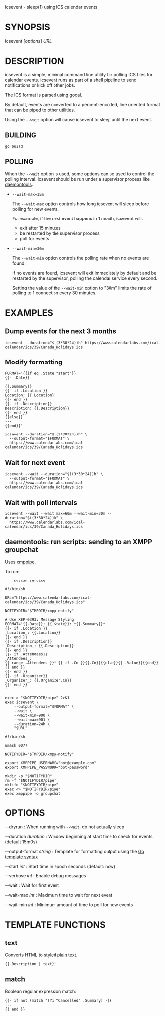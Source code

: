 icsevent - sleep(1) using ICS calendar events

# SYNOPSIS

icsevent [*options*] *URL*

# DESCRIPTION

icsevent is a simple, minimal command line utility for polling ICS files
for calendar events. icsevent runs as part of a shell pipeline to send
notifications or kick off other jobs.

The ICS format is parsed using [gocal](https://github.com/apognu/gocal).

By default, events are converted to a percent-encoded, line oriented
format that can be piped to other utilities.

Using the `--wait` option will cause icsevent to sleep until the next
event.

## BUILDING

```
go build
```

## POLLING

When the `--wait` option is used, some options can be used to control the
polling interval. icsevent should be run under a supervisor process
like [daemontools](https://cr.yp.to/daemontools.html).

* `--wait-max=15m`

  The `--wait-max` option controls how long icsevent will sleep before
  polling for new events.

  For example, if the next event happens in 1 month, icsevent will:

  * exit after 15 minutes
  * be restarted by the supervisor process
  * poll for events

* `--wait-min=30m`

  The `--wait-min` option controls the polling rate when no events
  are found.

  If no events are found, icsevent will exit immediately by default and
  be restarted by the supervisor, polling the calendar service every second.

  Setting the value of the `--wait-min` option to "30m" limits the rate
  of polling to 1 connection every 30 minutes.

# EXAMPLES

## Dump events for the next 3 months

```
icsevent --duration="$((3*30*24))h" https://www.calendarlabs.com/ical-calendar/ics/39/Canada_Holidays.ics
```

## Modify formatting

```
FORMAT='{{if eq .State "start"}}
{{- .Date}}

{{.Summary}}
{{- if .Location }}
Location: {{.Location}}
{{- end }}
{{- if .Description}}
Description: {{.Description}}
{{- end }}
{{else}}
---
{{end}}'

icsevent --duration="$((3*30*24))h" \
  --output-format="$FORMAT" \
  https://www.calendarlabs.com/ical-calendar/ics/39/Canada_Holidays.ics
```

## Wait for next event

```
icsevent --wait --duration="$((3*30*24))h" \
  --output-format="$FORMAT" \
  https://www.calendarlabs.com/ical-calendar/ics/39/Canada_Holidays.ics
```

## Wait with poll intervals

```
icsevent --wait --wait-max=60m --wait-min=30m --duration="$((3*30*24))h" \
  https://www.calendarlabs.com/ical-calendar/ics/39/Canada_Holidays.ics
```

## daemontools: run scripts: sending to an XMPP groupchat

Uses [xmppipe](https://github.com/msantos/xmppipe).

To run:

```
	svscan service
```

```service/20-icsevent/run
#!/bin/sh

URL="https://www.calendarlabs.com/ical-calendar/ics/39/Canada_Holidays.ics"

NOTIFYDIR="$TMPDIR/xmpp-notify"

# Use XEP-0393: Message Styling
FORMAT='{{.Date}}: {{.State}}: *{{.Summary}}*
{{- if .Location }}
_Location_: {{.Location}}
{{- end }}
{{- if .Description}}
_Description_: {{.Description}}
{{- end }}
{{- if .Attendees}}
_Attendees_:
{{ range .Attendees }}* {{ if .Cn }}{{.Cn}}{{else}}{{ .Value}}{{end}}
{{ end }}
{{- end }}
{{- if .Organizer}}
_Organizer_: {{.Organizer.Cn}}
{{- end }}
'

exec > "$NOTIFYDIR/pipe" 2>&1
exec icsevent \
    --output-format="$FORMAT" \
    --wait \
    --wait-min=900 \
    --wait-max=901 \
    --duration=24h \
    "$URL"
```

```service/10-xmppipe/run
#!/bin/sh

umask 0077

NOTIFYDIR="$TMPDIR/xmpp-notify"

export XMPPIPE_USERNAME="bot@example.com"
export XMPPIPE_PASSWORD="bot-password"

mkdir -p "$NOTIFYDIR"
rm -f "$NOTIFYDIR/pipe"
mkfifo "$NOTIFYDIR/pipe"
exec <> "$NOTIFYDIR/pipe"
exec xmppipe -o groupchat
```

# OPTIONS

--dryrun
: When running with `--wait`, do not actually sleep

--duration *duration*
: Window beginning at start time to check for events (default 15m0s)

--output-format *string*
: Template for formatting output using the [Go template
syntax](https://golang.org/pkg/text/template/)

--start *int*
: Start time in epoch seconds (default: now)

--verbose *int*
: Enable debug messages

--wait
: Wait for first event

--wait-max *int*
: Maximum time to wait for next event

--wait-min *int*
: Minimum amount of time to poll for new events

# TEMPLATE FUNCTIONS

## text

Converts HTML to [styled plain
text](https://xmpp.org/extensions/xep-0393.html).

```
{{.Description | text}}
```

## match

Boolean regular expression match:

```
{{- if not (match "(?i)^Cancelled" .Summary) -}}
...
{{ end }}
```

